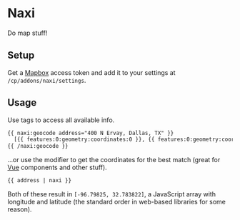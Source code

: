 # Naxi
Do map stuff!


## Setup
Get a [Mapbox][mapbox] access token and add it to your settings at `/cp/addons/naxi/settings`.

## Usage
Use tags to access all available info.

```html
{{ naxi:geocode address="400 N Ervay, Dallas, TX" }}
  [{{ features:0:geometry:coordinates:0 }}, {{ features:0:geometry:coordinates:1 }}]
{{ /naxi:geocode }}
```

…or use the modifier to get the coordinates for the best match (great for [Vue][vue] components and other stuff).

```html
{{ address | naxi }}
```

Both of these result in `[-96.79825, 32.783822]`, a JavaScript array with longitude and latitude
(the standard order in web-based libraries for some reason).




[mapbox]: https://www.mapbox.com/
[vue]: http://vuejs.org/
